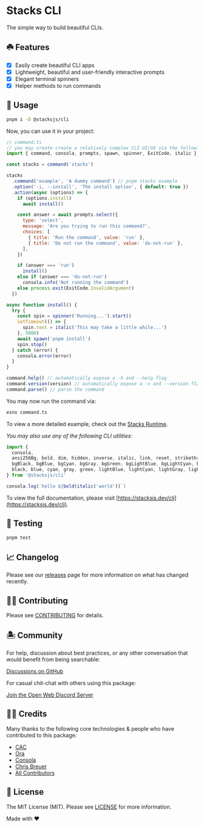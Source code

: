 # Stacks CLI

The simple way to build beautiful CLIs.

## ☘️ Features

- [x] Easily create beautiful CLI apps
- [x] Lightweight, beautiful and user-friendly interactive prompts
- [x] Elegant terminal spinners
- [x] Helper methods to run commands

## 🤖 Usage

```bash
pnpm i -D @stacksjs/cli
```

Now, you can use it in your project:

```js
// command.ts
// you may create create a relatively complex CLI UI/UX via the following:
import { command, consola, prompts, spawn, spinner, ExitCode, italic } from '@stacksjs/cli'

const stacks = command('stacks')

stacks
  .command('example', 'A dummy command') // pnpm stacks example
  .option('-i, --install', 'The install option', { default: true })
  .action(async (options) => {
    if (options.install)
      await install()

    const answer = await prompts.select({
      type: 'select',
      message: 'Are you trying to run this command?',
      choices: [
        { title: 'Run the command', value: 'run' },
        { title: 'Do not run the command', value: 'do-not-run' },
      ],
    })

    if (answer === 'run')
      install()
    else if (answer === 'do-not-run')
      consola.info('Not running the command')
    else process.exit(ExitCode.InvalidArgument)
  })

async function install() {
  try {
    const spin = spinner('Running...').start()
    setTimeout(() => {
      spin.text = italic('This may take a little while...')
    }, 5000)
    await spawn('pnpm install')
    spin.stop()
  } catch (error) {
    consola.error(error)
  }
}

command.help() // automatically expose a -h and --help flag
command.version(version) // automatically expose a -v and --version flag
command.parse() // parse the command
```

You may now run the command via:

```bash
esno command.ts
```

To view a more detailed example, check out the [Stacks Runtime](../runtime/).

_You may also use any of the following CLI utilities:_

```js
import {
  consola,
  ansi256Bg, bold, dim, hidden, inverse, italic, link, reset, strikethrough, underline,
  bgBlack, bgBlue, bgCyan, bgGray, bgGreen, bgLightBlue, bgLightCyan, bgLightGray, bgLightGreen, bgLightMagenta, bgLightRed, bgLightYellow, bgMagenta, bgRed, bgWhite, bgYellow,
  black, blue, cyan, gray, green, lightBlue, lightCyan, lightGray, lightGreen, lightMagenta, lightRed, lightYellow, magenta, red, white, yellow,
} from '@stacksjs/cli'

consola.log(`hello ${bold(italic('world'))`)
```

To view the full documentation, please visit [https://stacksjs.dev/cli](https://stacksjs.dev/cli).

## 🧪 Testing

```bash
pnpm test
```

## 📈 Changelog

Please see our [releases](https://github.com/stacksjs/stacks/releases) page for more information on what has changed recently.

## 💪🏼 Contributing

Please see [CONTRIBUTING](../../../.github/CONTRIBUTING.md) for details.

## 🏝 Community

For help, discussion about best practices, or any other conversation that would benefit from being searchable:

[Discussions on GitHub](https://github.com/stacksjs/stacks/discussions)

For casual chit-chat with others using this package:

[Join the Open Web Discord Server](https://discord.ow3.org)

## 🙏🏼 Credits

Many thanks to the following core technologies & people who have contributed to this package:

- [CAC](https://github.com/cacjs/cac)
- [Ora](https://github.com/sindresorhus/ora)
- [Consola](https://github.com/unjs/consola)
- [Chris Breuer](https://github.com/chrisbbreuer)
- [All Contributors](../../contributors)

## 📄 License

The MIT License (MIT). Please see [LICENSE](https://github.com/stacksjs/stacks/tree/main/LICENSE.md) for more information.

Made with ❤️
